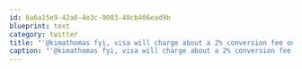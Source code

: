 ```yaml
---
id: 6a6a15e9-42a0-4e3c-9003-40cb406ead9b
blueprint: text
category: twitter
title: "'@kimathomas fyi, visa will charge about a 2% conversion fee on US-&gt;CDN transactions"
caption: "'@kimathomas fyi, visa will charge about a 2% conversion fee on US-&gt;CDN transactions"
---
```

